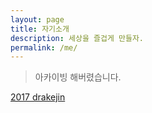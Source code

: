 ```yaml
---
layout: page
title: 자기소개
description: 세상을 즐겁게 만들자.
permalink: /me/
---
```


> 아카이빙 해버렸습니다.

[2017 drakejin](https://blog.drakejin.me/2017-drakejin)
